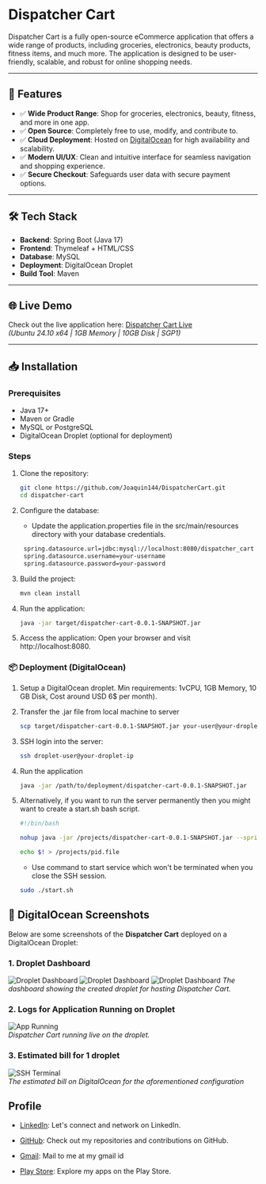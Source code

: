 # Dispatcher Cart

Dispatcher Cart is a fully open-source eCommerce application that offers a wide range of products, including groceries, electronics, beauty products, fitness items, and much more. The application is designed to be user-friendly, scalable, and robust for online shopping needs.

---

## 🚀 Features

- ✅ **Wide Product Range**: Shop for groceries, electronics, beauty, fitness, and more in one app.
- ✅ **Open Source**: Completely free to use, modify, and contribute to.
- ✅ **Cloud Deployment**: Hosted on [DigitalOcean](https://www.digitalocean.com/) for high availability and scalability.
- ✅ **Modern UI/UX**: Clean and intuitive interface for seamless navigation and shopping experience.
- ✅ **Secure Checkout**: Safeguards user data with secure payment options.

---

## 🛠️ Tech Stack

- **Backend**: Spring Boot (Java 17)
- **Frontend**: Thymeleaf + HTML/CSS
- **Database**: MySQL
- **Deployment**: DigitalOcean Droplet
- **Build Tool**: Maven

---

## 🌐 Live Demo

Check out the live application here: [Dispatcher Cart Live](http://159.223.88.90:8080/)  
*(Ubuntu 24.10 x64 | 1GB Memory | 10GB Disk | SGP1)*

---

## 📥 Installation

### Prerequisites
- Java 17+
- Maven or Gradle
- MySQL or PostgreSQL
- DigitalOcean Droplet (optional for deployment)

### Steps

1. Clone the repository:
   ```bash
   git clone https://github.com/Joaquin144/DispatcherCart.git
   cd dispatcher-cart
   
2. Configure the database:
   - Update the application.properties file in the src/main/resources directory with your database credentials.
   ```bash
    spring.datasource.url=jdbc:mysql://localhost:8080/dispatcher_cart
    spring.datasource.username=your-username
    spring.datasource.password=your-password
    ```

3. Build the project:
    ```bash
   mvn clean install
   
4. Run the application:
   ```bash
   java -jar target/dispatcher-cart-0.0.1-SNAPSHOT.jar

5. Access the application: Open your browser and visit http://localhost:8080.


### 📦 Deployment (DigitalOcean)

1. Setup a DigitalOcean droplet. Min requirements: 1vCPU, 1GB Memory, 10 GB Disk, Cost around USD 6$ per month).

2. Transfer the .jar file from local machine to server
    ```bash
   scp target/dispatcher-cart-0.0.1-SNAPSHOT.jar your-user@your-droplet-ip:/path/to/deployment

3. SSH login into the server:
   ```bash
   ssh droplet-user@your-droplet-ip

4. Run the application
   ```bash
   java -jar /path/to/deployment/dispatcher-cart-0.0.1-SNAPSHOT.jar
   
5. Alternatively, if you want to run the server permanently then you might want to create a start.sh bash script.
    ```bash
   #!/bin/bash

    nohup java -jar /projects/dispatcher-cart-0.0.1-SNAPSHOT.jar --spring.profiles.active=prod > /projects/log.txt 2>&1 &

    echo $! > /projects/pid.file
    ```
   
    - Use command to start service which won't be terminated when you close the SSH session.
   ```bash
   sudo ./start.sh

## 📸 DigitalOcean Screenshots

Below are some screenshots of the **Dispatcher Cart** deployed on a DigitalOcean Droplet:

### 1. Droplet Dashboard
![Droplet Dashboard](assets/do1.png)
![Droplet Dashboard](assets/do2.png)
![Droplet Dashboard](assets/do3.png)
_The dashboard showing the created droplet for hosting Dispatcher Cart._

### 2. Logs for Application Running on Droplet
![App Running](assets/logs.png)  
_Dispatcher Cart running live on the droplet._

### 3. Estimated bill for 1 droplet
![SSH Terminal](assets/estimate_bill.png)  
_The estimated bill on DigitalOcean for the aforementioned configuration_

## Profile
- [LinkedIn](https://www.linkedin.com/in/vibhu-26m): Let's connect and network on LinkedIn.

- [GitHub](https://github.com/Joaquin144): Check out my repositories and contributions on GitHub.

- [Gmail](mailto:vvpp98.comco@gmail.com): Mail to me at my gmail id

- [Play Store](https://play.google.com/store/apps/developer?id=DevCommOP): Explore my apps on the Play Store.